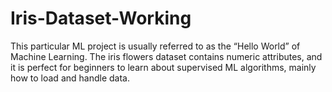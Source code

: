 # Iris-Dataset-Working
This particular ML project is usually referred to as the “Hello World” of Machine Learning. The iris flowers dataset contains numeric attributes, and it is perfect for beginners to learn about supervised ML algorithms, mainly how to load and handle data.
